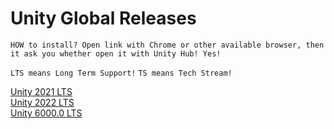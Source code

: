 # Unity Global Releases

`HOW to install? Open link with Chrome or other available browser, then it ask you whether open it with Unity Hub! Yes!`

`LTS means Long Term Support!`
`TS means Tech Stream!`

[Unity 2021 LTS](README.Unity2021LTS.md)<br/>
[Unity 2022 LTS](README.Unity2022LTS.md)<br/>
[Unity 6000.0 LTS](README.Unity6000.0LTS.md)<br/>
